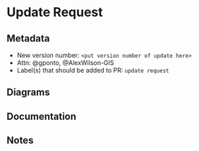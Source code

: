 # Update Request

## Metadata

* New version number: `<put version number of update here>`
* Attn: @gponto, @AlexWilson-GIS
* Label(s) that should be added to PR: `update request`

## Diagrams

<!--If there are any diagrams in picture format (jpeg, png, etc.) included with the submission, drag/drop the files below this line to upload them to GitHub. This will allow them to be visible directly in the issue. You can still include them in the zipped "Documentation" folder, if that's where they are located. If there are no diagrams included, just put "None" below this line.-->

## Documentation

<!--If there is documentation with the submission (typically in a folder called something like "Documentation"), zip up the folder and drag/drop it below this line to upload it to GitHub. If the documentation is located somewhere else, copy all of it into one folder and zip the folder. If there is no documentation, simply put "None" below this line instead-->

## Notes

<!--Please put any other information that should be known about the update here, such as a summary of changes.-->
